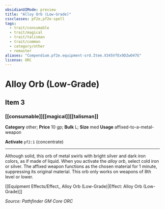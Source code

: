 ```yaml
---
obsidianUIMode: preview
title: "Alloy Orb (Low-Grade)"
cssclasses: pf2e,pf2e-spell
tags:
  - trait/consumable
  - trait/magical
  - trait/talisman
  - trait/common
  - category/other
  - remaster
aliases: "Compendium.pf2e.equipment-srd.Item.X345VfEx9DZwO47G"
license: ORC
---
```

# Alloy Orb (Low-Grade)
## Item 3
### [[consumable]][[magical]][[talisman]]

**Category** other; 
**Price** 10 gp; 
**Bulk** L; **Size** med
**Usage** affixed-to-a-metal-weapon

**Activate** `pf2:1` (concentrate)

* * *

Although solid, this orb of metal swirls with bright silver and dark iron colors, as if made of liquid. When you activate the _alloy orb_, select cold iron or silver. The affixed weapon functions as the chosen material for 1 minute, suppressing its original material. This orb only works on weapons of 8th level or lower.

[[Equipment Effects/Effect_ Alloy Orb (Low-Grade)|Effect: Alloy Orb (Low-Grade)]]

*Source: Pathfinder GM Core*
*ORC*
